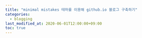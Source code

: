 ```yaml
---
title: "minimal mistakes 테마를 이용해 github.io 블로그 구축하기"
categories: 
  - blogging
last_modified_at: 2020-06-01T12:00:00+09:00
toc: true
---
```

